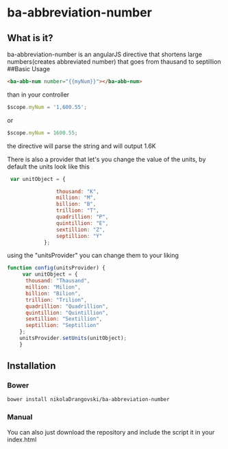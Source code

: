 # ba-abbreviation-number

## What is it?
ba-abbreviation-number is an angularJS directive that shortens large numbers(creates abbreviated number) that goes from
thausand to septillion
##Basic Usage
```HTML
<ba-abb-num number="{{myNum}}"></ba-abb-num>
```
than in your controller 
```javascript
$scope.myNum = '1,600.55';
```
or
```javascript
$scope.myNum = 1600.55;
```
the directive will parse the string and will output 1.6K 

There is also a provider that let's you change the value of the units,
by default the units look like this 

```javascript
 var unitObject = {

                thousand: "K",
                million: "M",
                billion: "B",
                trillion: "T",
                quadrillion: "P",
                quintillion: "E",
                sextillion: "Z",
                septillion: "Y"
            };
```
using the "unitsProvider" you can change them to your liking
```javascript
function config(unitsProvider) {
     var unitObject = {
      thousand: "Thausand",
      million: "Milion",
      billion: "Bilion",
      trillion: "Trilion",
      quadrillion: "Quadrillion",
      quintillion: "Quintillion",
      sextillion: "Sextillion",
      septillion: "Septillion"
    };
    unitsProvider.setUnits(unitObject);
    }
```
## Installation

### Bower
```HTML
bower install nikolaDrangovski/ba-abbreviation-number
```
### Manual

You can also just download the repository and include the script it in your index.html